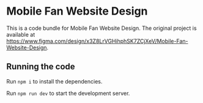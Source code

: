 
  # Mobile Fan Website Design

  This is a code bundle for Mobile Fan Website Design. The original project is available at https://www.figma.com/design/x3Z8LrVGHihphSK7ZCjXeV/Mobile-Fan-Website-Design.

  ## Running the code

  Run `npm i` to install the dependencies.

  Run `npm run dev` to start the development server.
  